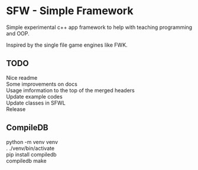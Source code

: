# SFW - Simple Framework

Simple experimental c++ app framework to help with teaching programming and OOP.

Inspired by the single file game engines like FWK.

## TODO

Nice readme\
Some improvements on docs\
Usage imformation to the top of the merged headers\
Update example codes\
Update classes in SFWL\
Release


## CompileDB

python -m venv venv\
. ./venv/bin/activate\
pip install compiledb\
compiledb make
